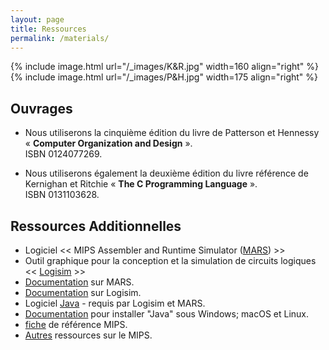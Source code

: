 ```yaml
---
layout: page
title: Ressources
permalink: /materials/
---
```



{% include image.html url="/_images/K&R.jpg" width=160 align="right" %}
{% include image.html url="/_images/P&H.jpg" width=175 align="right" %}

## Ouvrages

- Nous utiliserons la cinquième édition du livre de Patterson et Hennessy « <strong>Computer Organization and Design</strong> ».<br>
  ISBN 0124077269.

- Nous utiliserons également la deuxième édition du livre référence de Kernighan et Ritchie «&nbsp;<strong>The C Programming Language</strong>&nbsp;».<br>
  ISBN 0131103628.


## Ressources Additionnelles

- Logiciel << MIPS Assembler and Runtime Simulator ([MARS]({{site.baseurl}}/static_files/labs/Mars4_5.jar)) >>
- Outil graphique pour la conception et la simulation de circuits logiques << [Logisim]({{site.baseurl}}/static_files/labs/logisim_evolution.jar) >>
- [Documentation](http://courses.missouristate.edu/kenvollmar/mars/download.htm) sur MARS.
- [Documentation](http://www.cburch.com/logisim/) sur Logisim.
- Logiciel [Java](https://www.java.com/fr/download/) - requis par Logisim et MARS.
- [Documentation](https://www.java.com/fr/download/help/download_options.xml) pour installer "Java" sous Windows; macOS et Linux.
- [fiche]({{site.baseurl}}/static_files/docs/fiche_mips.pdf) de référence MIPS.
- [Autres](https://www.mips.com/products/architectures/) ressources sur le MIPS.
